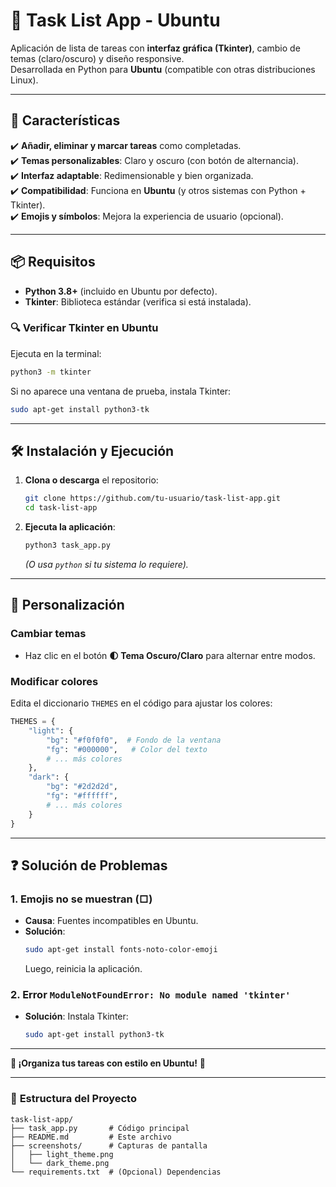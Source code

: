 # 📝 **Task List App - Ubuntu**  

Aplicación de lista de tareas con **interfaz gráfica (Tkinter)**, cambio de temas (claro/oscuro) y diseño responsive.  
Desarrollada en Python para **Ubuntu** (compatible con otras distribuciones Linux).  

---

## 🚀 **Características**  
✔️ **Añadir, eliminar y marcar tareas** como completadas.  
✔️ **Temas personalizables**: Claro y oscuro (con botón de alternancia).  
✔️ **Interfaz adaptable**: Redimensionable y bien organizada.  
✔️ **Compatibilidad**: Funciona en **Ubuntu** (y otros sistemas con Python + Tkinter).  
✔️ **Emojis y símbolos**: Mejora la experiencia de usuario (opcional).  

---

## 📦 **Requisitos**  
- **Python 3.8+** (incluido en Ubuntu por defecto).  
- **Tkinter**: Biblioteca estándar (verifica si está instalada).  

### 🔍 **Verificar Tkinter en Ubuntu**  
Ejecuta en la terminal:  
```bash
python3 -m tkinter
```
Si no aparece una ventana de prueba, instala Tkinter:  
```bash
sudo apt-get install python3-tk
```

---

## 🛠️ **Instalación y Ejecución**  
1. **Clona o descarga** el repositorio:  
   ```bash
   git clone https://github.com/tu-usuario/task-list-app.git
   cd task-list-app
   ```

2. **Ejecuta la aplicación**:  
   ```bash
   python3 task_app.py
   ```

   *(O usa `python` si tu sistema lo requiere).*  

---

## 🎨 **Personalización**  
### **Cambiar temas**  
- Haz clic en el botón **🌓 Tema Oscuro/Claro** para alternar entre modos.  

### **Modificar colores**  
Edita el diccionario `THEMES` en el código para ajustar los colores:  
```python
THEMES = {
    "light": {
        "bg": "#f0f0f0",  # Fondo de la ventana
        "fg": "#000000",   # Color del texto
        # ... más colores
    },
    "dark": {
        "bg": "#2d2d2d",
        "fg": "#ffffff",
        # ... más colores
    }
}
```
---

## ❓ **Solución de Problemas**  
### **1. Emojis no se muestran (□)**  
- **Causa**: Fuentes incompatibles en Ubuntu.  
- **Solución**:  
  ```bash
  sudo apt-get install fonts-noto-color-emoji
  ```
  Luego, reinicia la aplicación.  

### **2. Error `ModuleNotFoundError: No module named 'tkinter'`**  
- **Solución**: Instala Tkinter:  
  ```bash
  sudo apt-get install python3-tk
  ```

---

**🎉 ¡Organiza tus tareas con estilo en Ubuntu!** 🎉  

--- 

### 📂 **Estructura del Proyecto**  
```
task-list-app/
├── task_app.py       # Código principal
├── README.md         # Este archivo
├── screenshots/      # Capturas de pantalla
│   ├── light_theme.png
│   └── dark_theme.png
└── requirements.txt  # (Opcional) Dependencias
```  
